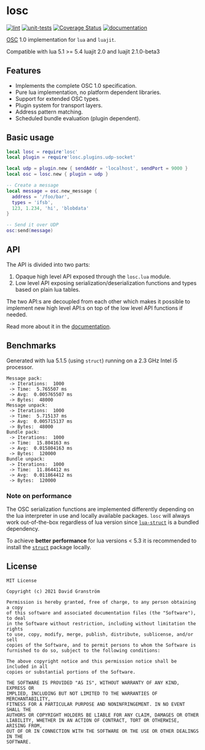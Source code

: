 # losc

[![lint](https://github.com/davidgranstrom/losc/workflows/lint/badge.svg)](https://github.com/davidgranstrom/losc/actions?query=workflow%3Alint)
[![unit-tests](https://github.com/davidgranstrom/losc/workflows/unit-tests/badge.svg)](https://github.com/davidgranstrom/losc/actions?query=workflow%3Aunit-tests)
[![Coverage Status](https://coveralls.io/repos/github/davidgranstrom/losc/badge.svg?branch=main)](https://coveralls.io/github/davidgranstrom/losc?branch=main)
[![documentation](https://github.com/davidgranstrom/losc/workflows/docs/badge.svg)][docs]

[OSC][osc] 1.0 implementation for `lua` and `luajit`.

Compatible with lua 5.1 >= 5.4 luajit 2.0 and luajit 2.1.0-beta3

## Features

* Implements the complete OSC 1.0 specification.
* Pure lua implementation, no platform dependent libraries.
* Support for extended OSC types.
* Plugin system for transport layers.
* Address pattern matching.
* Scheduled bundle evaluation (plugin dependent).

## Basic usage

```lua
local losc = require'losc'
local plugin = require'losc.plugins.udp-socket'

local udp = plugin.new { sendAddr = 'localhost', sendPort = 9000 }
local osc = losc.new { plugin = udp }

-- Create a message
local message = osc.new_message {
  address = '/foo/bar',
  types = 'ifsb',
  123, 1.234, 'hi', 'blobdata'
}

-- Send it over UDP
osc:send(message)
```

## API

The API is divided into two parts:

1. Opaque high level API exposed through the `losc.lua` module.
2. Low level API exposing serialization/deserialization functions and types based on plain lua tables.

The two API:s are decoupled from each other which makes it possible to
implement new high level API:s on top of the low level API functions if needed.

Read more about it in the [documentation][docs].

## Benchmarks

Generated with lua 5.1.5 (using `struct`) running on a 2.3 GHz Intel i5 processor.

```plain
Message pack:
 -> Iterations:  1000
 -> Time:  5.765507 ms
 -> Avg:  0.005765507 ms
 -> Bytes:  48000
Message unpack:
 -> Iterations:  1000
 -> Time:  5.715137 ms
 -> Avg:  0.005715137 ms
 -> Bytes:  48000
Bundle pack:
 -> Iterations:  1000
 -> Time:  15.804163 ms
 -> Avg:  0.015804163 ms
 -> Bytes:  120000
Bundle unpack:
 -> Iterations:  1000
 -> Time:  11.864412 ms
 -> Avg:  0.011864412 ms
 -> Bytes:  120000
```

### Note on performance

The OSC serialization functions are implemented differently depending on the
lua interpreter in use and locally available packages. `losc` will always work
out-of-the-box regardless of lua version since
[`lua-struct`](https://github.com/iryont/lua-struct) is a bundled dependency.

To achieve **better performance** for lua versions < 5.3 it is
recommended to install the [`struct`](http://www.inf.puc-rio.br/~roberto/struct/) package locally.

## License

```
MIT License

Copyright (c) 2021 David Granström

Permission is hereby granted, free of charge, to any person obtaining a copy
of this software and associated documentation files (the "Software"), to deal
in the Software without restriction, including without limitation the rights
to use, copy, modify, merge, publish, distribute, sublicense, and/or sell
copies of the Software, and to permit persons to whom the Software is
furnished to do so, subject to the following conditions:

The above copyright notice and this permission notice shall be included in all
copies or substantial portions of the Software.

THE SOFTWARE IS PROVIDED "AS IS", WITHOUT WARRANTY OF ANY KIND, EXPRESS OR
IMPLIED, INCLUDING BUT NOT LIMITED TO THE WARRANTIES OF MERCHANTABILITY,
FITNESS FOR A PARTICULAR PURPOSE AND NONINFRINGEMENT. IN NO EVENT SHALL THE
AUTHORS OR COPYRIGHT HOLDERS BE LIABLE FOR ANY CLAIM, DAMAGES OR OTHER
LIABILITY, WHETHER IN AN ACTION OF CONTRACT, TORT OR OTHERWISE, ARISING FROM,
OUT OF OR IN CONNECTION WITH THE SOFTWARE OR THE USE OR OTHER DEALINGS IN THE
SOFTWARE.
```

[osc]: http://opensoundcontrol.org/spec-1_0
[docs]: https://davidgranstrom.github.io/losc/
